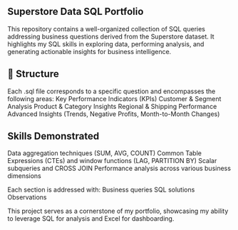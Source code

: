 ## Superstore Data SQL Portfolio
This repository contains a well-organized collection of SQL queries addressing business questions derived from the Superstore dataset. It highlights my SQL skills in exploring data, performing analysis, and generating actionable insights for business intelligence.

## 📂 Structure
Each .sql file corresponds to a specific question and encompasses the following areas:
Key Performance Indicators (KPIs)
Customer & Segment Analysis
Product & Category Insights
Regional & Shipping Performance
Advanced Insights (Trends, Negative Profits, Month-to-Month Changes)

## Skills Demonstrated
Data aggregation techniques (SUM, AVG, COUNT)
Common Table Expressions (CTEs) and window functions (LAG, PARTITION BY)
Scalar subqueries and CROSS JOIN
Performance analysis across various business dimensions

Each section is addressed with:
Business queries
SQL solutions
Observations

This project serves as a cornerstone of my portfolio, showcasing my ability to leverage SQL for analysis and Excel for dashboarding.

